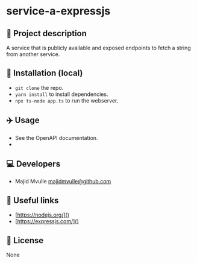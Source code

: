 # service-a-expressjs

## 📖 Project description

A service that is publicly available and exposed endpoints to fetch a string from another service.

## 🔧 Installation (local)
- `git clone` the repo.
- `yarn install` to install dependencies.
- `npx ts-node app.ts` to run the webserver.

## ✈️ Usage
- See the OpenAPI documentation.
- 
## 💻 Developers

- Majid Mvulle <majidmvulle@github.com>


## 🔗 Useful links

- [https://nodejs.org/]()
- [https://expressjs.com/]()

## 🪪 License
 
None

